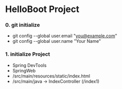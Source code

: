 # HelloBoot Project

### 0. git initialize
+ git config --global user.email "you@example.com"
+ git config --global user.name "Your Name"

### 1. initialize Project
+ Spring DevTools
+ SpringWeb
+ /src/main/resources/static/index.html 
+ /src/main/java -> IndexController (/index1)

